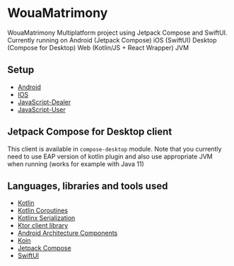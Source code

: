 # WouaMatrimony

[comment]: <> ([![official Woualabs project]&#40;https://jb.gg/badges/official.svg&#41;]&#40;https://confluence.jetbrains.com/display/ALL/JetBrains+on+GitHub&#41; [![TeamCity &#40;build status&#41;]&#40;https://teamcity.jetbrains.com/app/rest/builds/buildType:&#40;id:Kotlin_Dokka_DokkaAntMavenGradle&#41;/statusIcon&#41;]&#40;https://teamcity.jetbrains.com/viewType.html?buildTypeId=Kotlin_Dokka_DokkaAntMavenGradle&branch_KotlinTools_Dokka=%3Cdefault%3E&tab=buildTypeStatusDiv&#41; )

WouaMatrimony Multiplatform project using Jetpack Compose and SwiftUI. Currently running on
Android (Jetpack Compose)
iOS (SwiftUI)
Desktop (Compose for Desktop)
Web (Kotlin/JS + React Wrapper)
JVM

## Setup
* [Android](getting/android.md)
* [IOS](getting/ios.md)
* [JavaScript-Dealer](javascript/dealer/started/gettingStarted.md)
* [JavaScript-User](getting/js.md)
## Jetpack Compose for Desktop client

This client is available in `compose-desktop` module.  Note that you currently need to use EAP version of kotlin
plugin and also use appropriate JVM when running (works for example with Java 11)

## Languages, libraries and tools used

* [Kotlin](https://kotlinlang.org/)
* [Kotlin Coroutines](https://kotlinlang.org/docs/reference/coroutines-overview.html)
* [Kotlinx Serialization](https://github.com/Kotlin/kotlinx.serialization)
* [Ktor client library](https://github.com/ktorio/ktor)
* [Android Architecture Components](https://developer.android.com/topic/libraries/architecture/index.html)
* [Koin](https://github.com/InsertKoinIO/koin)
* [Jetpack Compose](https://developer.android.com/jetpack/compose)
* [SwiftUI](https://developer.apple.com/documentation/swiftui)